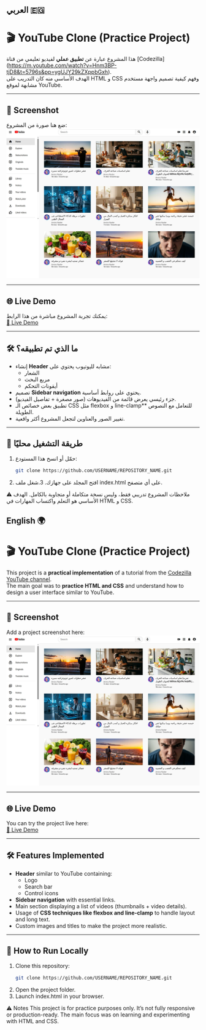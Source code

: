 ## العربي 🇪🇬 

# 🎬 YouTube Clone (Practice Project)

هذا المشروع عبارة عن 
**تطبيق عملي** 
لفيديو تعليمي من قناة [Codezilla]
(https://m.youtube.com/watch?v=Hnm3BP-tjD8&t=5796s&pp=ygUJY29kZXppbGxh).  
الهدف الأساسي منه كان التدريب على 
HTML و CSS
 وفهم كيفية تصميم واجهة مستخدم مشابهة لموقع 
 YouTube.

---

## 📸 Screenshot

ضع هنا صورة من المشروع:  
![Project Screenshot](images/desktop.webp)

---

## 🌐 Live Demo

يمكنك تجربة المشروع مباشرة من هذا الرابط:  
[🔗 Live Demo](#)  

---

## 🛠️ ما الذي تم تطبيقه؟

- إنشاء **Header** مشابه لليوتيوب يحتوي على:
  - الشعار
  - مربع البحث
  - أيقونات التحكم
- تصميم **Sidebar navigation** يحتوي على روابط أساسية.
- جزء رئيسي يعرض قائمة من الفيديوهات (صور مصغرة + تفاصيل الفيديو).
- تطبيق بعض خصائص الـ 
CSS
 مثل flexbox و line-clamp**
 للتعامل مع النصوص الطويلة.
- تغيير الصور والعناوين لتجعل المشروع أكثر واقعية.

---

## 🚀 طريقة التشغيل محليًا

1. حمّل أو انسخ هذا المستودع:
   ```bash
   git clone https://github.com/USERNAME/REPOSITORY_NAME.git
2. افتح المجلد على جهازك.
3.شغل ملف index.html على أي متصفح.

⚠️ ملاحظات
المشروع تدريبي فقط، وليس نسخة متكاملة أو متجاوبة بالكامل.
الهدف الأساسي هو التعلم واكتساب المهارات في 
HTML و CSS.


## English 🌍
# 🎬 YouTube Clone (Practice Project)

This project is a **practical implementation** of a tutorial from the [Codezilla YouTube channel](https://m.youtube.com/watch?v=Hnm3BP-tjD8&t=5796s&pp=ygUJY29kZXppbGxh).  
The main goal was to **practice HTML and CSS** and understand how to design a user interface similar to YouTube.

---

## 📸 Screenshot

Add a project screenshot here:  
![Project Screenshot](images/desktop.webp)

---

## 🌐 Live Demo

You can try the project live here:  
[🔗 Live Demo](#)  


---

## 🛠️ Features Implemented

- **Header** similar to YouTube containing:
  - Logo
  - Search bar
  - Control icons
- **Sidebar navigation** with essential links.
- Main section displaying a list of videos (thumbnails + video details).
- Usage of **CSS techniques like flexbox and line-clamp** to handle layout and long text.
- Custom images and titles to make the project more realistic.

---

## 🚀 How to Run Locally

1. Clone this repository:
   ```bash
   git clone https://github.com/USERNAME/REPOSITORY_NAME.git
2. Open the project folder.
3. Launch index.html in your browser.

⚠️ Notes
This project is for practice purposes only. It’s not fully responsive or production-ready.
The main focus was on learning and experimenting with HTML and CSS.